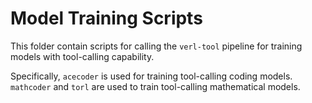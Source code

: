 # Model Training Scripts

This folder contain scripts for calling the `verl-tool` pipeline for training models with tool-calling capability. 

Specifically, `acecoder` is used for training tool-calling coding models. `mathcoder` and `torl` are used to train tool-calling mathematical models. 